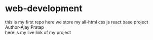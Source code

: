 # web-development
this is my first repo here we store my all-html css js react base project
<br>
Author-Ajay Pratap 
<br>
here is my live link of my project
